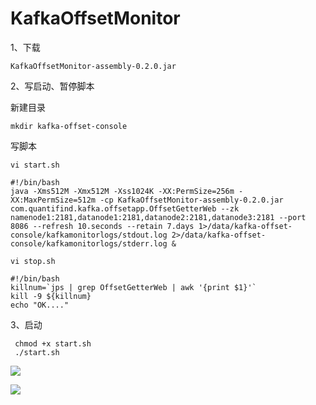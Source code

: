 # KafkaOffsetMonitor

1、下载

	KafkaOffsetMonitor-assembly-0.2.0.jar

2、写启动、暂停脚本

新建目录

	mkdir kafka-offset-console

写脚本

	vi start.sh

	#!/bin/bash
	java -Xms512M -Xmx512M -Xss1024K -XX:PermSize=256m -XX:MaxPermSize=512m -cp KafkaOffsetMonitor-assembly-0.2.0.jar com.quantifind.kafka.offsetapp.OffsetGetterWeb --zk namenode1:2181,datanode1:2181,datanode2:2181,datanode3:2181 --port 8086 --refresh 10.seconds --retain 7.days 1>/data/kafka-offset-console/kafkamonitorlogs/stdout.log 2>/data/kafka-offset-console/kafkamonitorlogs/stderr.log &

	vi stop.sh

	#!/bin/bash
	killnum=`jps | grep OffsetGetterWeb | awk '{print $1}'`
	kill -9 ${killnum}
	echo "OK...."

3、启动
	
	 chmod +x start.sh
	 ./start.sh

![](https://i.imgur.com/VYCp9P3.png)

![](https://i.imgur.com/1nA5yPW.png)